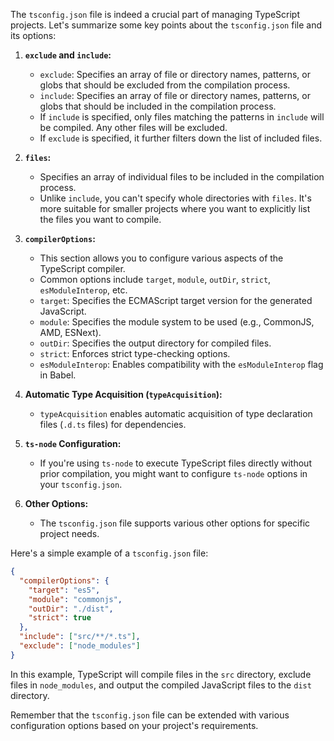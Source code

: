 The `tsconfig.json` file is indeed a crucial part of managing TypeScript projects. Let's summarize some key points about the `tsconfig.json` file and its options:

1. **`exclude` and `include`:**

   - `exclude`: Specifies an array of file or directory names, patterns, or globs that should be excluded from the compilation process.
   - `include`: Specifies an array of file or directory names, patterns, or globs that should be included in the compilation process.
   - If `include` is specified, only files matching the patterns in `include` will be compiled. Any other files will be excluded.
   - If `exclude` is specified, it further filters down the list of included files.

2. **`files`:**

   - Specifies an array of individual files to be included in the compilation process.
   - Unlike `include`, you can't specify whole directories with `files`. It's more suitable for smaller projects where you want to explicitly list the files you want to compile.

3. **`compilerOptions`:**

   - This section allows you to configure various aspects of the TypeScript compiler.
   - Common options include `target`, `module`, `outDir`, `strict`, `esModuleInterop`, etc.
   - `target`: Specifies the ECMAScript target version for the generated JavaScript.
   - `module`: Specifies the module system to be used (e.g., CommonJS, AMD, ESNext).
   - `outDir`: Specifies the output directory for compiled files.
   - `strict`: Enforces strict type-checking options.
   - `esModuleInterop`: Enables compatibility with the `esModuleInterop` flag in Babel.

4. **Automatic Type Acquisition (`typeAcquisition`):**

   - `typeAcquisition` enables automatic acquisition of type declaration files (`.d.ts` files) for dependencies.

5. **`ts-node` Configuration:**

   - If you're using `ts-node` to execute TypeScript files directly without prior compilation, you might want to configure `ts-node` options in your `tsconfig.json`.

6. **Other Options:**
   - The `tsconfig.json` file supports various other options for specific project needs.

Here's a simple example of a `tsconfig.json` file:

```json
{
  "compilerOptions": {
    "target": "es5",
    "module": "commonjs",
    "outDir": "./dist",
    "strict": true
  },
  "include": ["src/**/*.ts"],
  "exclude": ["node_modules"]
}
```

In this example, TypeScript will compile files in the `src` directory, exclude files in `node_modules`, and output the compiled JavaScript files to the `dist` directory.

Remember that the `tsconfig.json` file can be extended with various configuration options based on your project's requirements.
